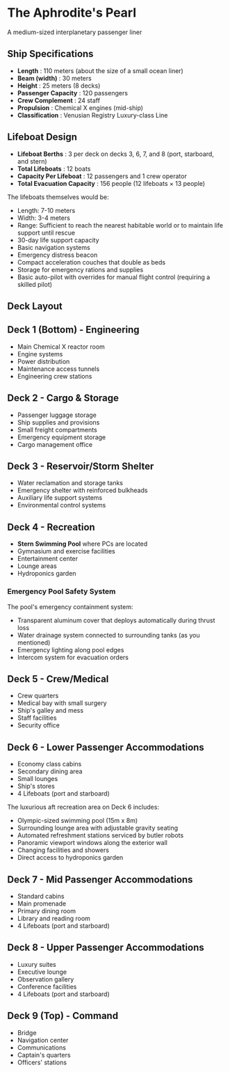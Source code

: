 # The Aphrodite's Pearl

A medium-sized interplanetary passenger liner

## Ship Specifications

* **Length** : 110 meters (about the size of a small ocean liner)
* **Beam (width)** : 30 meters
* **Height** : 25 meters (8 decks)
* **Passenger Capacity** : 120 passengers
* **Crew Complement** : 24 staff
* **Propulsion** : Chemical X engines (mid-ship)
* **Classification** : Venusian Registry Luxury-class Line

## Lifeboat Design

* **Lifeboat Berths** : 3 per deck on decks 3, 6, 7, and 8 (port, starboard, and stern)
* **Total Lifeboats** : 12 boats
* **Capacity Per Lifeboat** : 12 passengers and 1 crew operator
* **Total Evacuation Capacity** : 156 people (12 lifeboats × 13 people)

The lifeboats themselves would be:

* Length: 7-10 meters
* Width: 3-4 meters
* Range: Sufficient to reach the nearest habitable world or to maintain life support until rescue
* 30-day life support capacity
* Basic navigation systems
* Emergency distress beacon
* Compact acceleration couches that double as beds
* Storage for emergency rations and supplies
* Basic auto-pilot with overrides for manual flight control (requiring a skilled pilot)

## Deck Layout

## Deck 1 (Bottom) - Engineering

* Main Chemical X reactor room
* Engine systems
* Power distribution
* Maintenance access tunnels
* Engineering crew stations

## Deck 2 - Cargo & Storage

* Passenger luggage storage
* Ship supplies and provisions
* Small freight compartments
* Emergency equipment storage
* Cargo management office

## Deck 3 - Reservoir/Storm Shelter

* Water reclamation and storage tanks
* Emergency shelter with reinforced bulkheads
* Auxiliary life support systems
* Environmental control systems

## Deck 4 - Recreation

* **Stern Swimming Pool** where PCs are located
* Gymnasium and exercise facilities
* Entertainment center
* Lounge areas
* Hydroponics garden

### Emergency Pool Safety System

The pool's emergency containment system:

* Transparent aluminum cover that deploys automatically during thrust loss
* Water drainage system connected to surrounding tanks (as you mentioned)
* Emergency lighting along pool edges
* Intercom system for evacuation orders

## Deck 5 - Crew/Medical

* Crew quarters
* Medical bay with small surgery
* Ship's galley and mess
* Staff facilities
* Security office

## Deck 6 - Lower Passenger Accommodations

* Economy class cabins
* Secondary dining area
* Small lounges
* Ship's stores
* 4 Lifeboats (port and starboard)

The luxurious aft recreation area on Deck 6 includes:

* Olympic-sized swimming pool (15m x 8m)
* Surrounding lounge area with adjustable gravity seating
* Automated refreshment stations serviced by butler robots
* Panoramic viewport windows along the exterior wall
* Changing facilities and showers
* Direct access to hydroponics garden

## Deck 7 - Mid Passenger Accommodations

* Standard cabins
* Main promenade
* Primary dining room
* Library and reading room
* 4 Lifeboats (port and starboard)

## Deck 8 - Upper Passenger Accommodations

* Luxury suites
* Executive lounge
* Observation gallery
* Conference facilities
* 4 Lifeboats (port and starboard)

## Deck 9 (Top) - Command

* Bridge
* Navigation center
* Communications
* Captain's quarters
* Officers' stations
